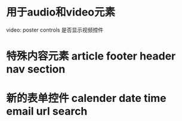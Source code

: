# 用于audio和video元素
video:
poster
controls 是否显示视频控件

# 特殊内容元素 article footer header nav section

# 新的表单控件 calender date time email url search